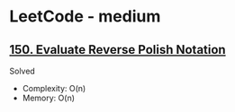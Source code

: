 # LeetCode - medium

## [150. Evaluate Reverse Polish Notation](https://leetcode.com/problems/evaluate-reverse-polish-notation)

Solved

* Complexity: O(n)
* Memory: O(n)
